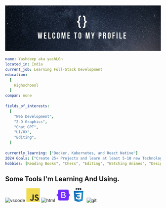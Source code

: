 <img src="./headerbackground.jpeg"></img>

```yaml
name: Yashdeep aka yashLGn
located_in: India
current_job: Learning Full-Stack Development
education:
  [
    Highschoool
  ]
compan: none

fields_of_interests:
  [
    "Web Development",
    "2-D Graphics",
    "Chat GPT",
    "UI/UX",
    "Editing",
  ]
  
currently_learning: ["Docker, Kubernetes, and React Native"]
2024 Goals: ["Create 25+ Projects and learn at least 5-10 new Technologies."]
hobbies: [Reading Books", "Chess", "Editing", "Watching Animes", "Designing"]
```
<h2>Some Tools I'm Learning And Using.</h2>
<p align="left">
<img src="https://cdn.jsdelivr.net/gh/devicons/devicon/icons/vscode/vscode-original.svg" alt="vscode" width="45" height="45"/>
<img src="https://raw.githubusercontent.com/devicons/devicon/master/icons/javascript/javascript-original.svg" alt="javascript" width="45" height="45" />
<img src="https://cdn.jsdelivr.net/gh/devicons/devicon/icons/html5/html5-original.svg" alt="html" width="45" height="45"/>
<img src="https://raw.githubusercontent.com/devicons/devicon/master/icons/bootstrap/bootstrap-plain.svg" alt="bootstrap" width="45" height="45" />
<img src="https://raw.githubusercontent.com/devicons/devicon/master/icons/css3/css3-original-wordmark.svg" alt="css3" width="45" height="45" />
<img src="https://cdn.jsdelivr.net/gh/devicons/devicon/icons/git/git-original.svg" alt="git" width="45" height="45"/>
</p>
